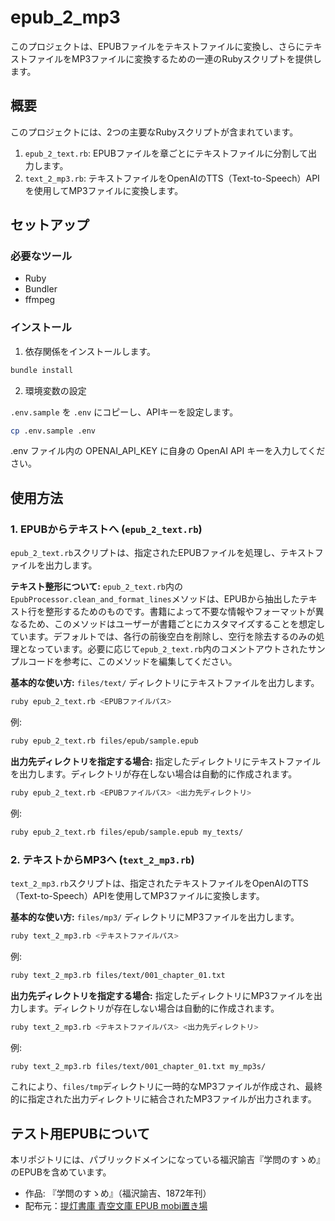 # epub_2_mp3

このプロジェクトは、EPUBファイルをテキストファイルに変換し、さらにテキストファイルをMP3ファイルに変換するための一連のRubyスクリプトを提供します。

## 概要

このプロジェクトには、2つの主要なRubyスクリプトが含まれています。

1.  `epub_2_text.rb`: EPUBファイルを章ごとにテキストファイルに分割して出力します。
2.  `text_2_mp3.rb`: テキストファイルをOpenAIのTTS（Text-to-Speech）APIを使用してMP3ファイルに変換します。

## セットアップ

### 必要なツール

*   Ruby
*   Bundler
*   ffmpeg

### インストール

1.  依存関係をインストールします。

```bash
bundle install
```

2. 環境変数の設定

`.env.sample` を `.env` にコピーし、APIキーを設定します。

```bash
cp .env.sample .env
```

.env ファイル内の OPENAI_API_KEY に自身の OpenAI API キーを入力してください。

## 使用方法

### 1. EPUBからテキストへ (`epub_2_text.rb`)

`epub_2_text.rb`スクリプトは、指定されたEPUBファイルを処理し、テキストファイルを出力します。

**テキスト整形について:**
`epub_2_text.rb`内の`EpubProcessor.clean_and_format_lines`メソッドは、EPUBから抽出したテキスト行を整形するためのものです。書籍によって不要な情報やフォーマットが異なるため、このメソッドはユーザーが書籍ごとにカスタマイズすることを想定しています。デフォルトでは、各行の前後空白を削除し、空行を除去するのみの処理となっています。必要に応じて`epub_2_text.rb`内のコメントアウトされたサンプルコードを参考に、このメソッドを編集してください。

**基本的な使い方:**
`files/text/` ディレクトリにテキストファイルを出力します。

```bash
ruby epub_2_text.rb <EPUBファイルパス>
```

例:
```bash
ruby epub_2_text.rb files/epub/sample.epub
```

**出力先ディレクトリを指定する場合:**
指定したディレクトリにテキストファイルを出力します。ディレクトリが存在しない場合は自動的に作成されます。

```bash
ruby epub_2_text.rb <EPUBファイルパス> <出力先ディレクトリ>
```

例:
```bash
ruby epub_2_text.rb files/epub/sample.epub my_texts/
```

### 2. テキストからMP3へ (`text_2_mp3.rb`)

`text_2_mp3.rb`スクリプトは、指定されたテキストファイルをOpenAIのTTS（Text-to-Speech）APIを使用してMP3ファイルに変換します。

**基本的な使い方:**
`files/mp3/` ディレクトリにMP3ファイルを出力します。

```bash
ruby text_2_mp3.rb <テキストファイルパス>
```

例:
```bash
ruby text_2_mp3.rb files/text/001_chapter_01.txt
```

**出力先ディレクトリを指定する場合:**
指定したディレクトリにMP3ファイルを出力します。ディレクトリが存在しない場合は自動的に作成されます。

```bash
ruby text_2_mp3.rb <テキストファイルパス> <出力先ディレクトリ>
```

例:
```bash
ruby text_2_mp3.rb files/text/001_chapter_01.txt my_mp3s/
```

これにより、`files/tmp`ディレクトリに一時的なMP3ファイルが作成され、最終的に指定された出力ディレクトリに結合されたMP3ファイルが出力されます。

## テスト用EPUBについて
本リポジトリには、パブリックドメインになっている福沢諭吉『学問のすゝめ』のEPUBを含めています。
- 作品: 『学問のすゝめ』（福沢諭吉、1872年刊）
- 配布元：[提灯書庫 青空文庫 EPUB mobi置き場](https://kyukyunyorituryo.github.io/bookshelf/)
